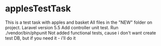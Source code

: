 # applesTestTask
This is a test task with apples and basket
All files in the "NEW" folder on project. Laravel version 5.5
Add controller unit test. Run ./vendor/bin/phpunit
Not added functional tests, cause i don't want create test DB, but if you need it - i'll do it
